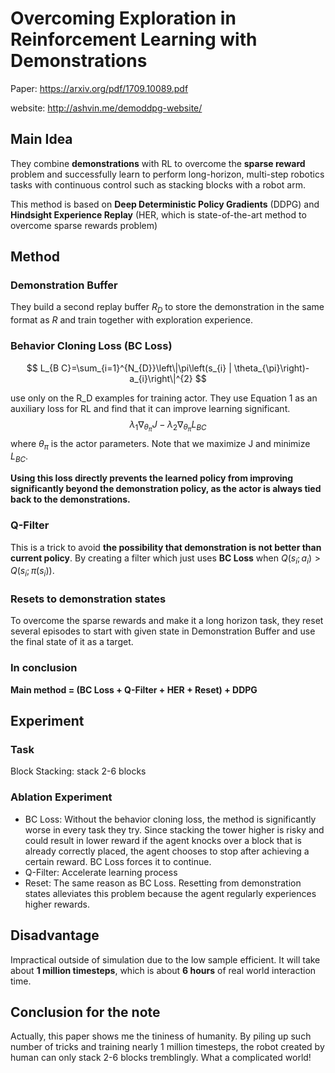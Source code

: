# Overcoming Exploration in Reinforcement Learning with Demonstrations

Paper: https://arxiv.org/pdf/1709.10089.pdf

website: http://ashvin.me/demoddpg-website/

## Main Idea

They combine **demonstrations** with RL to overcome the **sparse reward** problem and successfully learn to perform long-horizon, multi-step robotics tasks with continuous control such as stacking blocks with a robot arm.

This method is based on **Deep Deterministic Policy Gradients** (DDPG) and **Hindsight Experience Replay** (HER, which is state-of-the-art method to overcome sparse rewards problem)

## Method

### Demonstration Buffer

They build a second replay buffer $R_D$ to store the demonstration in the same format as $R$ and train together with exploration experience.

### Behavior Cloning Loss (BC Loss)

$$
L_{B C}=\sum_{i=1}^{N_{D}}\left\|\pi\left(s_{i} | \theta_{\pi}\right)-a_{i}\right\|^{2}
$$

use only on the R_D examples for training actor. They use Equation 1 as an auxiliary loss for RL and find that it can improve learning significant. 
$$
\lambda_{1} \nabla_{\theta_{\pi}} J-\lambda_{2} \nabla_{\theta_{\pi}} L_{B C}
$$
where $\theta_\pi$ is the actor parameters. Note that we maximize J and minimize $L_{BC}$.

**Using this loss directly prevents the learned policy from improving significantly beyond the demonstration policy, as the actor is always tied back to the demonstrations.**

### Q-Filter

This is a trick to avoid **the possibility that demonstration is not better than current policy**. By creating a filter which just uses **BC Loss** when $Q(s_i;a_i)>Q(s_i;\pi(s_i))$.

### Resets to demonstration states

To overcome the sparse rewards and make it a long horizon task, they reset several episodes to start with given state in Demonstration Buffer and use the final state of it as a target.

### In conclusion

**Main method = (BC Loss + Q-Filter + HER + Reset) + DDPG**

## Experiment

### Task

Block Stacking: stack 2-6 blocks 

### Ablation Experiment 

- BC Loss: Without the behavior cloning loss, the method is significantly worse in every task they try. Since stacking the tower higher is risky and could result in lower reward if the agent knocks over a block that is already correctly placed, the agent chooses to stop after achieving a certain reward. BC Loss forces it to continue.
- Q-Filter: Accelerate learning process
- Reset: The same reason as BC Loss. Resetting from demonstration states alleviates this problem because the agent regularly experiences higher rewards. 

## Disadvantage

Impractical outside of simulation due to the low sample efficient. It will take about **1 million timesteps**, which is about **6 hours** of real world interaction time.

## Conclusion for the note

Actually, this paper shows me the tininess of humanity. By piling up such number of tricks and training nearly 1 million timesteps, the robot created by human can only stack 2-6 blocks tremblingly. What a complicated world!